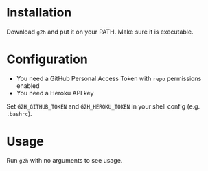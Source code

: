 # Installation
Download `g2h` and put it on your PATH. Make sure it is executable.

# Configuration
- You need a GitHub Personal Access Token with `repo` permissions enabled
- You need a Heroku API key

Set `G2H_GITHUB_TOKEN` and `G2H_HEROKU_TOKEN` in your shell config (e.g. `.bashrc`).

# Usage
Run `g2h` with no arguments to see usage.
